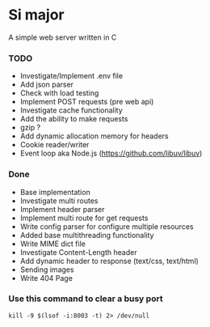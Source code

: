 # Si major

A simple web server written in C

### TODO

- Investigate/Implement .env file
- Add json parser
- Check with load testing
- Implement POST requests (pre web api)
- Investigate cache functionality
- Add the ability to make requests
- gzip ?
- Add dynamic allocation memory for headers
- Cookie reader/writer
- Event loop aka Node.js (https://github.com/libuv/libuv)

### Done

- Base implementation
- Investigate multi routes
- Implement header parser
- Implement multi route for get requests
- Write config parser for configure multiple resources
- Added base multithreading functionality
- Write MIME dict file
- Investigate Content-Length header
- Add dynamic header to response (text/css, text/html)
- Sending images
- Write 404 Page

### Use this command to clear a busy port

```kill -9 $(lsof -i:8003 -t) 2> /dev/null```
